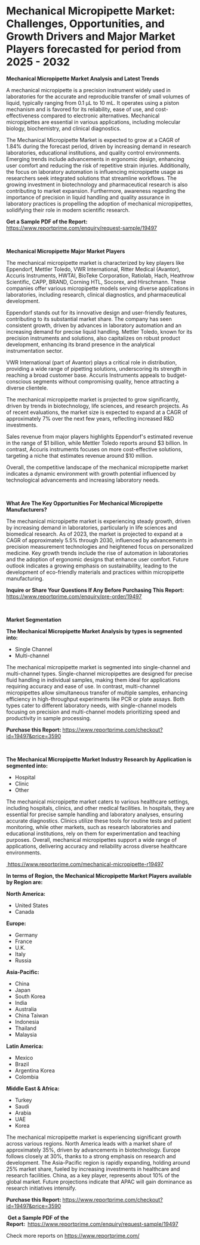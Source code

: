 <p><h1>Mechanical Micropipette Market: Challenges, Opportunities, and Growth Drivers and Major Market Players forecasted for period from 2025 - 2032</h1></p><p><strong>Mechanical Micropipette Market Analysis and Latest Trends</strong></p>
<p><p>A mechanical micropipette is a precision instrument widely used in laboratories for the accurate and reproducible transfer of small volumes of liquid, typically ranging from 0.1 µL to 10 mL. It operates using a piston mechanism and is favored for its reliability, ease of use, and cost-effectiveness compared to electronic alternatives. Mechanical micropipettes are essential in various applications, including molecular biology, biochemistry, and clinical diagnostics.</p><p>The Mechanical Micropipette Market is expected to grow at a CAGR of 1.84% during the forecast period, driven by increasing demand in research laboratories, educational institutions, and quality control environments. Emerging trends include advancements in ergonomic design, enhancing user comfort and reducing the risk of repetitive strain injuries. Additionally, the focus on laboratory automation is influencing micropipette usage as researchers seek integrated solutions that streamline workflows. The growing investment in biotechnology and pharmaceutical research is also contributing to market expansion. Furthermore, awareness regarding the importance of precision in liquid handling and quality assurance in laboratory practices is propelling the adoption of mechanical micropipettes, solidifying their role in modern scientific research.</p></p>
<p><strong>Get a Sample PDF of the Report:&nbsp;</strong> <a href="https://www.reportprime.com/enquiry/request-sample/19497?utm_campaign=3355&utm_medium=2&utm_source=Github&utm_content=ia&utm_term=19032025&utm_id=mechanical-micropipette">https://www.reportprime.com/enquiry/request-sample/19497</a></p>
<p>&nbsp;</p>
<p><strong>Mechanical Micropipette Major Market Players</strong></p>
<p><p>The mechanical micropipette market is characterized by key players like Eppendorf, Mettler Toledo, VWR International, Ritter Medical (Avantor), Accuris Instruments, HWTAI, BioTeke Corporation, Ratiolab, Hach, Heathrow Scientific, CAPP, BRAND, Corning HTL, Socorex, and Hirschmann. These companies offer various micropipette models serving diverse applications in laboratories, including research, clinical diagnostics, and pharmaceutical development.</p><p>Eppendorf stands out for its innovative design and user-friendly features, contributing to its substantial market share. The company has seen consistent growth, driven by advances in laboratory automation and an increasing demand for precise liquid handling. Mettler Toledo, known for its precision instruments and solutions, also capitalizes on robust product development, enhancing its brand presence in the analytical instrumentation sector. </p><p>VWR International (part of Avantor) plays a critical role in distribution, providing a wide range of pipetting solutions, underscoring its strength in reaching a broad customer base. Accuris Instruments appeals to budget-conscious segments without compromising quality, hence attracting a diverse clientele.</p><p>The mechanical micropipette market is projected to grow significantly, driven by trends in biotechnology, life sciences, and research projects. As of recent evaluations, the market size is expected to expand at a CAGR of approximately 7% over the next few years, reflecting increased R&D investments.</p><p>Sales revenue from major players highlights Eppendorf's estimated revenue in the range of $1 billion, while Mettler Toledo reports around $3 billion. In contrast, Accuris instruments focuses on more cost-effective solutions, targeting a niche that estimates revenue around $10 million.</p><p>Overall, the competitive landscape of the mechanical micropipette market indicates a dynamic environment with growth potential influenced by technological advancements and increasing laboratory needs.</p></p>
<p>&nbsp;</p>
<p><strong>What Are The Key Opportunities For Mechanical Micropipette Manufacturers?</strong></p>
<p><p>The mechanical micropipette market is experiencing steady growth, driven by increasing demand in laboratories, particularly in life sciences and biomedical research. As of 2023, the market is projected to expand at a CAGR of approximately 5.5% through 2030, influenced by advancements in precision measurement technologies and heightened focus on personalized medicine. Key growth trends include the rise of automation in laboratories and the adoption of ergonomic designs that enhance user comfort. Future outlook indicates a growing emphasis on sustainability, leading to the development of eco-friendly materials and practices within micropipette manufacturing.</p></p>
<p><strong>Inquire or Share Your Questions If Any Before Purchasing This Report:</strong> <a href="https://www.reportprime.com/enquiry/pre-order/19497?utm_campaign=3355&utm_medium=2&utm_source=Github&utm_content=ia&utm_term=19032025&utm_id=mechanical-micropipette">https://www.reportprime.com/enquiry/pre-order/19497</a></p>
<p>&nbsp;</p>
<p><strong>Market Segmentation</strong></p>
<p><strong>The Mechanical Micropipette Market Analysis by types is segmented into:</strong></p>
<p><ul><li>Single Channel</li><li>Multi-channel</li></ul></p>
<p><p>The mechanical micropipette market is segmented into single-channel and multi-channel types. Single-channel micropipettes are designed for precise fluid handling in individual samples, making them ideal for applications requiring accuracy and ease of use. In contrast, multi-channel micropipettes allow simultaneous transfer of multiple samples, enhancing efficiency in high-throughput experiments like PCR or plate assays. Both types cater to different laboratory needs, with single-channel models focusing on precision and multi-channel models prioritizing speed and productivity in sample processing.</p></p>
<p><strong>Purchase this Report:&nbsp;</strong><a href="https://www.reportprime.com/checkout?id=19497&price=3590&utm_campaign=3355&utm_medium=2&utm_source=Github&utm_content=ia&utm_term=19032025&utm_id=mechanical-micropipette">https://www.reportprime.com/checkout?id=19497&price=3590</a></p>
<p>&nbsp;</p>
<p><strong>The Mechanical Micropipette Market Industry Research by Application is segmented into:</strong></p>
<p><ul><li>Hospital</li><li>Clinic</li><li>Other</li></ul></p>
<p><p>The mechanical micropipette market caters to various healthcare settings, including hospitals, clinics, and other medical facilities. In hospitals, they are essential for precise sample handling and laboratory analyses, ensuring accurate diagnostics. Clinics utilize these tools for routine tests and patient monitoring, while other markets, such as research laboratories and educational institutions, rely on them for experimentation and teaching purposes. Overall, mechanical micropipettes support a wide range of applications, delivering accuracy and reliability across diverse healthcare environments.</p></p>
<p><a href="https://www.reportprime.com/mechanical-micropipette-r19497?utm_campaign=3355&utm_medium=2&utm_source=Github&utm_content=ia&utm_term=19032025&utm_id=mechanical-micropipette">&nbsp;https://www.reportprime.com/mechanical-micropipette-r19497</a></p>
<p><strong>In terms of Region, the Mechanical Micropipette Market Players available by Region are:</strong></p>
<p>
    <p> <strong> North America: </strong>
        <ul>
            <li>United States</li>
            <li>Canada</li>
        </ul>
        </p> 
    <p> <strong> Europe: </strong>
        <ul>
            <li>Germany</li>
            <li>France</li>
            <li>U.K.</li>
            <li>Italy</li>
            <li>Russia</li>
        </ul>
        </p> 
    <p> <strong> Asia-Pacific: </strong>
        <ul>
            <li>China</li>
            <li>Japan</li>
            <li>South Korea</li>
            <li>India</li>
            <li>Australia</li>
            <li>China Taiwan</li>
            <li>Indonesia</li>
            <li>Thailand</li>
            <li>Malaysia</li>
        </ul>
        </p> 
    <p> <strong> Latin America: </strong>
        <ul>
            <li>Mexico</li>
            <li>Brazil</li>
            <li>Argentina Korea</li>
            <li>Colombia</li>
        </ul>
        </p> 
    <p> <strong> Middle East & Africa: </strong>
        <ul>
            <li>Turkey</li>
            <li>Saudi</li>
            <li>Arabia</li>
            <li>UAE</li>
            <li>Korea</li>
        </ul>
    </p>
    </p>
<p><p>The mechanical micropipette market is experiencing significant growth across various regions. North America leads with a market share of approximately 35%, driven by advancements in biotechnology. Europe follows closely at 30%, thanks to a strong emphasis on research and development. The Asia-Pacific region is rapidly expanding, holding around 25% market share, fueled by increasing investments in healthcare and research facilities. China, as a key player, represents about 10% of the global market. Future projections indicate that APAC will gain dominance as research initiatives intensify.</p></p>
<p><strong>Purchase this Report: </strong><a href="https://www.reportprime.com/checkout?id=19497&price=3590&utm_campaign=3355&utm_medium=2&utm_source=Github&utm_content=ia&utm_term=19032025&utm_id=mechanical-micropipette">https://www.reportprime.com/checkout?id=19497&price=3590</a></p>
<p>&nbsp;<strong>Get a Sample PDF of the Report:&nbsp;&nbsp;</strong><a href="https://www.reportprime.com/enquiry/request-sample/19497?utm_campaign=3355&utm_medium=2&utm_source=Github&utm_content=ia&utm_term=19032025&utm_id=mechanical-micropipette">https://www.reportprime.com/enquiry/request-sample/19497</a></p>
<p><strong></strong></p>
<p>Check more reports on <a href="https://www.reportprime.com/?utm_campaign=3355&utm_medium=2&utm_source=Github&utm_content=ia&utm_term=19032025&utm_id=mechanical-micropipette">https://www.reportprime.com/</a></p>